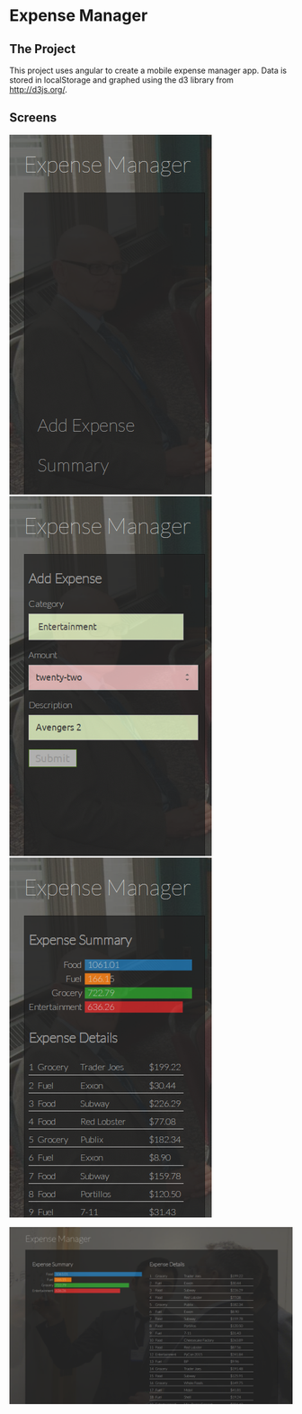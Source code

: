 # Expense Manager

## The Project

This project uses angular to create a mobile expense manager app. Data is stored in localStorage and graphed using the d3 library from http://d3js.org/. 

## Screens

![home](screenshot.home.png)
![add-expense](screenshot.add-expense.png)
![summary](screenshot.summary.png)

![summary-fullscreen](screenshot.summary.fullscreen.png)
